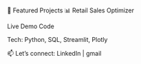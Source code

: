 🚀 Featured Projects
📊 Retail Sales Optimizer

Live Demo
Code

Tech: Python, SQL, Streamlit, Plotly

📫 Let’s connect: LinkedIn | gmail
